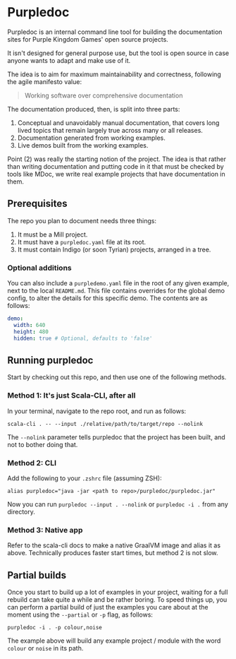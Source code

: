 # Purpledoc

Purpledoc is an internal command line tool for building the documentation sites for Purple Kingdom Games' open source projects.

It isn't designed for general purpose use, but the tool is open source in case anyone wants to adapt and make use of it.

The idea is to aim for maximum maintainability and correctness, following the agile manifesto value:

> Working software over comprehensive documentation

The documentation produced, then, is split into three parts:

1. Conceptual and unavoidably manual documentation, that covers long lived topics that remain largely true across many or all releases.
2. Documentation generated from working examples.
3. Live demos built from the working examples.

Point (2) was really the starting notion of the project. The idea is that rather than writing documentation and putting code in it that must be checked by tools like MDoc, we write real example projects that have documentation in them.

## Prerequisites

The repo you plan to document needs three things:

1. It must be a Mill project.
2. It must have a `purpledoc.yaml` file at its root.
3. It must contain Indigo (or soon Tyrian) projects, arranged in a tree.

### Optional additions

You can also include a `purpledemo.yaml` file in the root of any given example, next to the local `README.md`. This file contains overrides for the global demo config, to alter the details for this specific demo. The contents are as follows:

```yaml
demo:
  width: 640
  height: 480
  hidden: true # Optional, defaults to 'false'
```

## Running purpledoc

Start by checking out this repo, and then use one of the following methods.

### Method 1: It's just Scala-CLI, after all

In your terminal, navigate to the repo root, and run as follows:

```
scala-cli . -- --input ./relative/path/to/target/repo --nolink
```

The `--nolink` parameter tells purpledoc that the project has been built, and not to bother doing that.

### Method 2: CLI

Add the following to your `.zshrc` file (assuming ZSH):

```
alias purpledoc="java -jar <path to repo>/purpledoc/purpledoc.jar"
```

Now you can run `purpledoc --input . --nolink` or `purpledoc -i .` from any directory.

### Method 3: Native app

Refer to the scala-cli docs to make a native GraalVM image and alias it as above. Technically produces faster start times, but method 2 is not slow.

## Partial builds

Once you start to build up a lot of examples in your project, waiting for a full rebuild can take quite a while and be rather boring. To speed things up, you can perform a partial build of just the examples you care about at the moment using the `--partial` or `-p` flag, as follows:

```
purpledoc -i . -p colour,noise
```

The example above will build any example project / module with the word `colour` or `noise` in its path.
